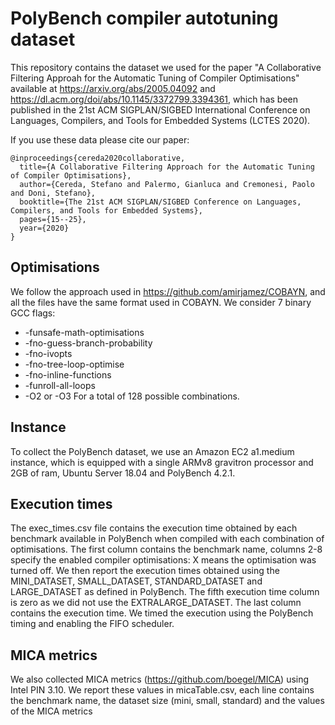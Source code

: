 # PolyBench compiler autotuning dataset 
This repository contains the dataset we used for the paper "A Collaborative Filtering Approah for the Automatic Tuning of Compiler Optimisations" available at https://arxiv.org/abs/2005.04092 and https://dl.acm.org/doi/abs/10.1145/3372799.3394361, which has been published in the 21st ACM SIGPLAN/SIGBED International Conference on Languages, Compilers, and Tools for Embedded Systems (LCTES 2020).

If you use these data please cite our paper:
```
@inproceedings{cereda2020collaborative,
  title={A Collaborative Filtering Approach for the Automatic Tuning of Compiler Optimisations},
  author={Cereda, Stefano and Palermo, Gianluca and Cremonesi, Paolo and Doni, Stefano},
  booktitle={The 21st ACM SIGPLAN/SIGBED Conference on Languages, Compilers, and Tools for Embedded Systems},
  pages={15--25},
  year={2020}
}
```


## Optimisations
We follow the approach used in https://github.com/amirjamez/COBAYN, and all the files have the same format used in COBAYN.
We consider 7 binary GCC flags:
- -funsafe-math-optimisations
- -fno-guess-branch-probability
- -fno-ivopts
- -fno-tree-loop-optimise
- -fno-inline-functions
- -funroll-all-loops
- -O2 or -O3
For a total of 128 possible combinations.

## Instance
To collect the PolyBench dataset, we use an Amazon EC2 a1.medium instance, which is equipped with a single ARMv8 gravitron processor and 2GB of ram, Ubuntu Server 18.04 and PolyBench 4.2.1.

## Execution times
The exec_times.csv file contains the execution time obtained by each benchmark available in PolyBench when compiled with each combination of optimisations.
The first column contains the benchmark name, columns 2-8 specify the enabled compiler optimisations: X means the optimisation was turned off.
We then report the execution times obtained using the MINI_DATASET, SMALL_DATASET, STANDARD_DATASET and LARGE_DATASET as defined in PolyBench. The fifth execution time column is zero as we did not use the EXTRALARGE_DATASET.
The last column contains the execution time.
We timed the execution using the PolyBench timing and enabling the FIFO scheduler.

## MICA metrics
We also collected MICA metrics (https://github.com/boegel/MICA) using Intel PIN 3.10.
We report these values in micaTable.csv, each line contains the benchmark name, the dataset size (mini, small, standard) and the values of the MICA metrics
